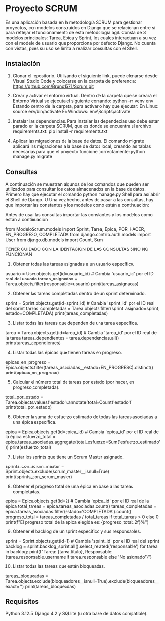 # Proyecto SCRUM
Es una aplicación basada en la metodología SCRUM para gestionar proyectos, con modelos construidos en Django que se relacionan entre sí para reflejar el funcionamiento de esta metodología ágil. Consta de 3 modelos principales: Tarea, Epica y Sprint, los cuales interactuan a su vez con el modelo de usuario que proporciona por defecto Django. No cuenta con vistas, pues su uso se limita a realizar consultas con el Shell. 

## Instalación
1. Clonar el repositorio.
   Utilizando el siguiente link, puede clonarse desde Visual Studio Code y colocarse en la carpeta de preferencia:
   https://github.com/Bruno1571/Scrum.git

3. Crear y activar el entorno virtual.
   Dentro de la carpeta que se creará el Entorno Virtual se ejecuta el siguiente comando:
   python -m venv env
   Estando dentro de la carpeta, para activarlo hay que ejecutar:
   En Linux: source env/bin/activate
   En Windows: env\Scripts\activate

5. Instalar las dependencias.
   Para instalar las dependecias uno debe estar parado en la carpeta SCRUM, que es donde se encuentra el archivo requirements.txt:
   pip install -r requirements.txt

7. Aplicar las migraciones de la base de datos.
   El comando migrate aplicará las migraciones a la base de datos local, creando las tablas necesarias para que el proyecto funcione correctamente:
   python manage.py migrate

## Consultas
A continuación se muestran algunos de los comandos que pueden ser utilizados para consultar los datos almacenados en la base de datos.
Primero hay que ejecutar el comando python manage.py Shell para así abrir el Shell de Django. U
Una vez hecho, antes de pasar a las consultas, hay que importar las constantes y los modelos como están a continuación:

Antes de usar las consultas importar las constantes y los modelos como estan a continuacion

from ModeloScrum.models import Sprint, Tarea, Epica, POR_HACER, EN_PROGRESO, COMPLETADA
from django.contrib.auth.models import User
from django.db.models import Count, Sum

TENER CUIDADO CON LA IDENTACION DE LAS CONSULTAS SINO NO FUNCIONAN

1. Obtener todas las tareas asignadas a un usuario específico.
   
usuario = User.objects.get(id=usuario_id)  # Cambia 'usuario_id' por el ID real del usuario
tareas_asignadas = Tarea.objects.filter(responsable=usuario)
print(tareas_asignadas)



2. Obtener las tareas completadas dentro de un sprint determinado.
   
sprint = Sprint.objects.get(id=sprint_id)  # Cambia 'sprint_id' por el ID real del sprint
tareas_completadas = Tarea.objects.filter(sprint_asignado=sprint, estado=COMPLETADA)
print(tareas_completadas)

3. Listar todas las tareas que dependen de una tarea específica.
   
tarea = Tarea.objects.get(id=tarea_id)  # Cambia 'tarea_id' por el ID real de la tarea
tareas_dependientes = tarea.dependencias.all()
print(tareas_dependientes)

4. Listar todas las épicas que tienen tareas en progreso.
   
epicas_en_progreso = Epica.objects.filter(tareas_asociadas__estado=EN_PROGRESO).distinct()
print(epicas_en_progreso)

5. Calcular el número total de tareas por estado (por hacer, en progreso,completada).
    
total_por_estado = Tarea.objects.values('estado').annotate(total=Count('estado'))
print(total_por_estado)

6. Obtener la suma de esfuerzo estimado de todas las tareas asociadas a una épica específica.
    
epica = Epica.objects.get(id=epica_id)  # Cambia 'epica_id' por el ID real de la épica
esfuerzo_total = epica.tareas_asociadas.aggregate(total_esfuerzo=Sum('esfuerzo_estimado'))
print(esfuerzo_total)

7. Listar los sprints que tiene un Scrum Master asignado.
    
sprints_con_scrum_master = Sprint.objects.exclude(scrum_master__isnull=True)
print(sprints_con_scrum_master)

8. Obtener el progreso total de una épica en base a las tareas completadas.
    
epica = Epica.objects.get(id=2)  # Cambia 'epica_id' por el ID real de la épica
total_tareas = epica.tareas_asociadas.count()
tareas_completadas = epica.tareas_asociadas.filter(estado='COMPLETADA').count()
progreso_total = tareas_completadas / total_tareas if total_tareas > 0 else 0
print(f"El progreso total de la epica elegida es: {progreso_total:.2f}%")

9. Obtener el backlog de un sprint específico y sus responsables.
    
sprint = Sprint.objects.get(id=1)  # Cambia 'sprint_id' por el ID real del sprint
backlog = sprint.backlog_sprint.all().select_related('responsable')
for tarea in backlog:
   print(f"Tarea: {tarea.titulo}, Responsable: {tarea.responsable.username if tarea.responsable else 'No asignado'}")

10. Listar todas las tareas que están bloqueadas.
    
tareas_bloqueadas = Tarea.objects.exclude(bloqueadores__isnull=True).exclude(bloqueadores__exact='')
print(tareas_bloqueadas)

## Requisitos
Python 3.12.5, Django 4.2 y SQLlite (u otra base de datos compatible).
